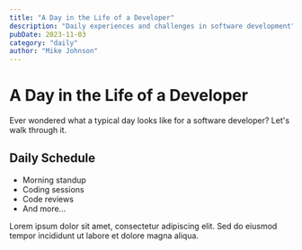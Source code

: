 ```yaml
---
title: "A Day in the Life of a Developer"
description: "Daily experiences and challenges in software development"
pubDate: 2023-11-03
category: "daily"
author: "Mike Johnson"
---
```


# A Day in the Life of a Developer

Ever wondered what a typical day looks like for a software developer? Let's walk through it.

## Daily Schedule

- Morning standup
- Coding sessions
- Code reviews
- And more...

Lorem ipsum dolor sit amet, consectetur adipiscing elit. Sed do eiusmod tempor incididunt ut labore et dolore magna aliqua.
